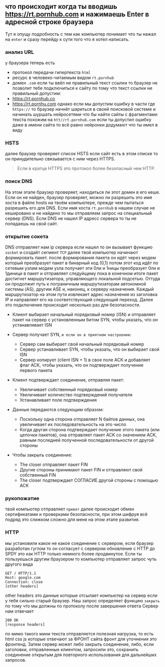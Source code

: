 ## что происходит когда ты вводишь https://rt.pornhub.com и нажимаешь Enter в адресной строке браузера
Тут я опущу подробность с тем как компьютер понимает что ты нажал на `enter` и сразу перейду к сути того что я хотел написать.

### анализ URL
у браузера теперь есть
- протокол передачи гипертекста `html`
- ресурс в человеко-читаемым видом `rt.pornhub`
- домен `.com`
если ты ввёл не правильный текст ссылки то браузер не позволит тебе подключиться к сайту по тому что текст ссылки не правильный допустим:
- https://rt.pornhub.co
- https://rt.pornhu.com
однако если мы допустим ошибку в части где `https://` то браузер начнёт шариться в своей поисковой системе и начинать шуршать нейросетями что бы найти сайты с фрагментами текста похожим на `htt//rt.pornhub.com` если ты допустил ошибку даже в имени сайта то всё равно нейронки додумают что ты имел в виду



###  HSTS
далее браузер проверяет список HSTS если сайт есть в этом списке то он принудительно связывается с ним через HTTPS.

> Если в кратце HTTPS это протокол более безопасный чем HTTP.

### поиск DNS
На этом этапе браузер проверяет, находиться ли этот домен в его кеше.
Если он не найден, браузер проверяет, можно ли разрешить это имя хоста в файле hosts на твоём компьютере, прежде чем пытаться разрешить его для DNS.
Если имя хоста `rt.pornhub` в нашем случае не кешировано и не найдено то мы отправляем запрос на специальный сервер (DNS).
Если DNS не нашел IP адресс сервера то ты не попадаешь на свой сайт.
### открытие сокета
DNS отправляет нам ip сервера если нашел то он вызывает функцию `socket` и создаёт сегмент `TCP` далее твой компьютер начинают формировать пакет. 
после формирования пакета он идёт через модем который преобразует пакет в бинарный код (0,1) потом этот код идёт по сетевым узлам модем узла получает эти 0ли и 1ницы преобразует 0ли и 1диници в пакет и отправляет следуйщему пока в конечном итоге пакет достигнет маршрутизатора, управляющего локальной подсетью. Оттуда он продолжит путь к пограничным маршрутизаторам автономной системы (AS), другим ASE и, наконец, к серверу назначения. 
Каждый маршрутизатор на этом пути извлекает адрес назначения из заголовка IP и направляет его на соответствующий следующий переход.
Далее это подключение происходит несколько раз для безопасности.

- Клиент выбирает начальный порядковый номер (ISN) и отправляет пакет на сервер с установленным битом SYN, чтобы указать, что он устанавливает ISN
- Сервер получает SYN, `и если он в приятном настроении`:
    
    - Сервер сам выбирает свой начальный порядковый номер
    - Сервер устанавливает SYN, чтобы указать, что он выбирает свой ISN
    - Сервер копирует (client ISN + 1) в свое поле ACK и добавляет флаг ACK, чтобы указать, что он подтверждает получение первого пакета
    
- Клиент подтверждает соединение, отправляя пакет:
    
    - Увеличивает собственный порядковый номер
    - Увеличивает количество подтверждений получателя
    - Устанавливает поле подтверждения
    
- Данные передаются следующим образом:
    
    - Поскольку одна сторона отправляет N байтов данных, она увеличивает их последовательность на это число
    - Когда другая сторона подтверждает получение этого пакета (или цепочки пакетов), она отправляет пакет ACK со значением ACK, равным последней полученной последовательности от другой стороны
    
- Чтобы закрыть соединение:
    
    - The closer отправляет пакет FIN
    - Другие стороны принимают пакет FIN и отправляют свой собственный FIN
    - The closer подтверждает СОГЛАСИЕ другой стороны с помощью ACK
      
### рукопожатие
твой компьютер отправляет `привет` далее происходит обмен сертификатами и проверками безопасности, при этом шифруя всё подряд это слижком сложно для меня на этом этапе развития. 



### HTTP 
мы установили какое не какое соединение с сервером, если браузер разработан гуглом то он согласует с сервером обновление с HTTP до SPDY это как HTTP только немного более продвинутое.
Если ты пользуешься другим браузером то компьютер отправляет запрос чуть другого вида
```
GET / HTTP/1.1
Host: google.com
Connection: close
[other headers]
```
other headers это данные которые отсылает компьютер на сервер если у тебя сильно старый браузер. Наш запрос определяет функцию `закрыть` по тому что мы должны по протоколу после завершения ответа
Сервер нам отвечает 
```
200 OK
[response headers]
```
по мимо такого мини текста отправляется полезная нагрузка, то есть html css js которые отвечают за ФРОНТ сайта фронт для уточнения это фронтенд.
Затем сервер может либо закрыть соединение, либо, если заголовки, отправленные клиентом, запросили это, сохранить соединение открытым для повторного использования для дальнейших запросов. 

